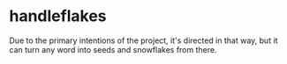 # handleflakes

Due to the primary intentions of the project, it's directed in that way, but it can turn any word into seeds and snowflakes from there.
